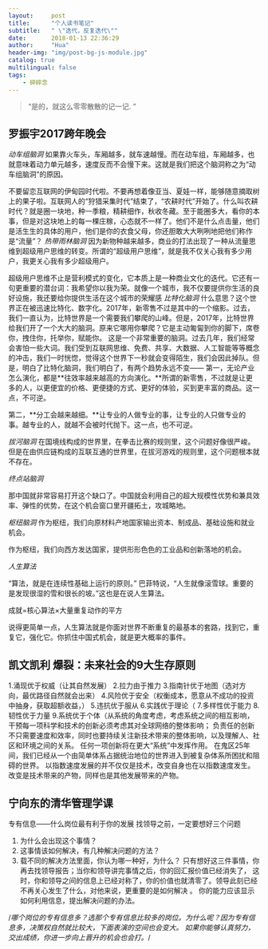```yaml
---
layout:     post
title:      "个人读书笔记"
subtitle:   " \"迭代，反复迭代\""
date:       2018-01-13 22:36:29
author:     "Hua"
header-img: "img/post-bg-js-module.jpg"
catalog: true
multilingual: false
tags:
    - 碎碎念
---
```


> “是的，就这么零零散散的记一记. ”

## 罗振宇2017跨年晚会

*动车组脑洞*
如果靠火车头，车厢越多，就车速越慢。而在动车组，车厢越多，也就意味着动力单元越多，速度反而不会慢下来。这就是我们把这个脑洞称之为“动车组脑洞”的原因。

不要留恋互联网的伊甸园时代啦。不要再想着像亚当、夏娃一样，能够随意摘取树上的果子啦。互联网人的“狩猎采集时代”结束了，“农耕时代”开始了。什么叫农耕时代？就是圈一块地，种一季粮，精耕细作，秋收冬藏。至于能圈多大，看你的本事，但是对这块地上的每一棵庄稼，心态就不一样了。他们不是什么点击量，他们是活生生的具体的用户，他们是你的衣食父母，你还胆敢大大咧咧地把他们称作是“流量”？
*热带雨林脑洞*
因为新物种越来越多，商业的打法出现了一种从流量思维到超级用户思维的转变。所谓的“超级用户思维”，就是我不仅关心我有多少用户，我更关心我有多少超级用户。

超级用户思维不止是营利模式的变化，它本质上是一种商业文化的迭代。它还有一句更重要的潜台词：我希望你以我为荣。就像一个城市，我不仅要提供你生活的良好设施，我还要给你提供生活在这个城市的荣耀感
*比特化脑洞*
什么意思？这个世界正在被迅速比特化、数字化。2017年，新零售不过是其中的一个缩影。过去，我们一直认为，比特世界是一个需要我们攀爬的山峰。但是，2017年，比特世界给我们开了一个大大的脑洞。原来它哪用你攀爬？它是主动匍匐到你的脚下，席卷你，拽住你，托举你，赋能你。
这是一个非常重要的脑洞。过去几年，我们经常会害怕一些大词。我们受到互联网思维、免费、共享、大数据、人工智能等等概念的冲击，我们一时恍惚，觉得这个世界下一秒就会变得陌生，我们会因此掉队。但是，明白了比特化脑洞，我们明白了，有两个趋势永远不变——
第一，无论产业怎么演化，都是**往效率越来越高的方向演化。**所谓的新零售，不过就是让更多的人，以更便宜的价格、更便捷的方式、更好的体验，买到更丰富的商品。这一点，不可逆。

第二，**分工会越来越细。**让专业的人做专业的事，让专业的人只做专业的事。越专业的人，就越不会被时代抛下。这一点，也不可逆。

*拔河脑洞*
在国境线构成的世界里，在拳击比赛的规则里，这个问题好像很严峻。但是在由供应链构成的互联互通的世界里，在拔河游戏的规则里，这个问题根本就不存在。


*终点站脑洞* 

那中国就非常容易打开这个缺口了。中国就会利用自己的超大规模性优势和兼具效率、弹性的优势，在这个机会窗口里开疆拓土，攻城略地。

*枢纽脑洞*
作为枢纽，我们向原材料产地国家输出资本、制成品、基础设施和就业机会。

作为枢纽，我们向西方发达国家，提供形形色色的工业品和创新落地的机会。

*人生算法*

“算法，就是在连续性基础上运行的原则。”
巴菲特说，“人生就像滚雪球。重要的是发现很湿的雪和很长的坡。”这也是在说人生算法。

成就=核心算法×大量重复动作的平方

说得更简单一点，人生算法就是你面对世界不断重复的最基本的套路，找到它，重复它，强化它。你抓住中国式机会，就是更大概率的事件。


## 凯文凯利 爆裂：未来社会的9大生存原则 

1.涌现优于权威（让其自然发展）
2.拉力由于推力
3.指南针优于地图（选对方向，最优路径自然就会出来）
4.风险优于安全（权衡成本，愿意从不成功的投资中抽身，获取超额收益，）
5.违抗优于服从
6.实践优于理论（
7.多样性优于能力
8.韧性优于力量
9.系统优于个体（从系统的角度考虑，考虑系统之间的相互影响，干预每一项科学和技术的创新必须考虑其对全球网络的整体影响；
  负责任的创新不只需要速度和效率，同时也要持续关注新技术带来的整体影响，以及理解人、社区和环境之间的关系。
  任何一项创新将在更大“系统”中发挥作用。
  在鬼区25年间，我们已经从一个由简单体系占据统治地位的世界进入到被复杂体系所困扰和阻碍的世界。
  以指数速度发展的并不仅仅是技术，改变自身也在以指数速度发生。改变是技术带来的产物，同样也是其他发展带来的产物。
  


## 宁向东的清华管理学课

专有信息——什么岗位最有利于你的发展
找领导之前，一定要想好三个问题
1. 为什么会出现这个事情？
1. 这事情该如何解决，有几种解决问题的方法？
1. 载不同的解决方法里面，你认为哪一种好，为什么？
只有想好这三件事情，你再去找领导报告；当你和领导讲完事情之后，你的回汇报价值已经消失了，
这时，你和领导之间的信息上已经对称了，你的价值也就清零了。领导此刻已经不再关心发生了什么，对他来说，更重要的是如何解决 。
你的能力应该显示如何利用信息，提出解决问题的办法。

/*哪个岗位的专有信息多？选那个专有信息比较多的岗位。为什么呢？因为专有信息多，决策权自然就比较大，下面表演的空间也会变大。
如果你能够认真努力，交出成绩，你进一步向上晋升的机会也会打。*/
